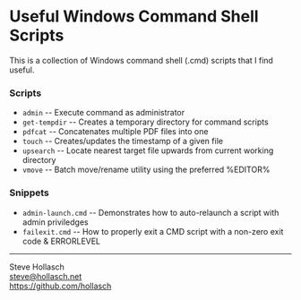 Useful Windows Command Shell Scripts
====================================================================================================

This is a collection of Windows command shell (.cmd) scripts that I find useful.

### Scripts
- `admin`       -- Execute command as administrator
- `get-tempdir` -- Creates a temporary directory for command scripts
- `pdfcat`      -- Concatenates multiple PDF files into one
- `touch`       -- Creates/updates the timestamp of a given file
- `upsearch`    -- Locate nearest target file upwards from current working directory
- `vmove`       -- Batch move/rename utility using the preferred %EDITOR%

### Snippets
- `admin-launch.cmd` -- Demonstrates how to auto-relaunch a script with admin priviledges
- `failexit.cmd` -- How to properly exit a CMD script with a non-zero exit code & ERRORLEVEL


----
Steve Hollasch<br>
steve@hollasch.net<br>
https://github.com/hollasch
